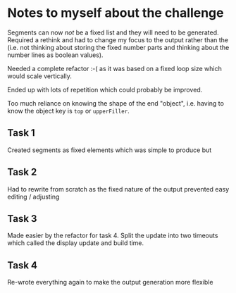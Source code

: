 # Notes to myself about the challenge

Segments can now _not_ be a fixed list and they will need to be generated. Required a rethink and had to change my focus to the output rather than the (i.e. not thinking about storing the fixed number parts and thinking about the number lines as boolean values).

Needed a complete refactor :-( as it was based on a fixed loop size which would scale vertically.

Ended up with lots of repetition which could probably be improved.

Too much reliance on knowing the shape of the end "object", i.e. having to know the object key is `top` or `upperFiller`.

## Task 1

Created segments as fixed elements which was simple to produce but 

## Task 2
Had to rewrite from scratch as the fixed nature of the output prevented easy editing / adjusting

## Task 3
Made easier by the refactor for task 4. Split the update into two timeouts which called the display update and build time.

## Task 4
Re-wrote everything again to make the output generation more flexible
